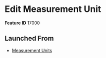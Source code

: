 # Edit Measurement Unit

**Feature ID** 17000

## Launched From

- [Measurement Units](Measurement%20Units.md)











































































